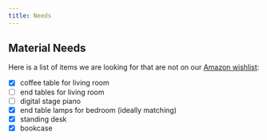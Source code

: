 ```yaml
---
title: Needs
---
```


## Material Needs

Here is a list of items we are looking for that are not on our [Amazon wishlist](https://www.amazon.com/hz/wishlist/ls/2LL3FYQESWG0U):

- [x] coffee table for living room
- [ ] end tables for living room
- [ ] digital stage piano
- [x] end table lamps for bedroom (ideally matching)
- [x] standing desk
- [x] bookcase
